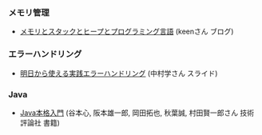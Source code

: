 ### メモリ管理
* [メモリとスタックとヒープとプログラミング言語](https://keens.github.io/blog/2017/04/30/memoritosutakkutohi_puto/)  (keenさん ブログ)

### エラーハンドリング
* [明日から使える実践エラーハンドリング](https://gakuzzzz.github.io/slides/error_handling_practice/#1)  (中村学さん スライド)

### Java
* [Java本格入門](https://www.amazon.co.jp/Java%E6%9C%AC%E6%A0%BC%E5%85%A5%E9%96%80-%E3%83%A2%E3%83%80%E3%83%B3%E3%82%B9%E3%82%BF%E3%82%A4%E3%83%AB%E3%81%AB%E3%82%88%E3%82%8B%E5%9F%BA%E7%A4%8E%E3%81%8B%E3%82%89%E3%82%AA%E3%83%96%E3%82%B8%E3%82%A7%E3%82%AF%E3%83%88%E6%8C%87%E5%90%91%E3%83%BB%E5%AE%9F%E7%94%A8%E3%83%A9%E3%82%A4%E3%83%96%E3%83%A9%E3%83%AA%E3%81%BE%E3%81%A7-%E8%B0%B7%E6%9C%AC-%E5%BF%83/dp/477418909X/ref=sr_1_1?__mk_ja_JP=%E3%82%AB%E3%82%BF%E3%82%AB%E3%83%8A&dchild=1&keywords=java+%E6%9C%AC%E6%A0%BC&qid=1612059391&sr=8-1) (谷本心, 阪本雄一郎, 岡田拓也, 秋葉誠, 村田賢一郎さん 技術評論社 書籍)
